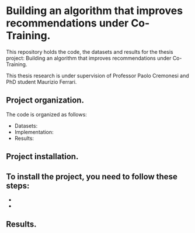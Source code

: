 # Building an algorithm that improves recommendations under Co-Training. #
This repository holds the code, the datasets and results for the thesis project:
Building an algorithm that improves recommendations under Co-Training.

This thesis research is under supervision of Professor Paolo Cremonesi and
PhD student Maurizio Ferrari.

## Project organization. ##
The code is organized as follows:
  - Datasets:
  - Implementation:
  - Results:

## Project installation. ##
To install the project, you need to follow these steps:
  -
  -
  -

## Results. ##
